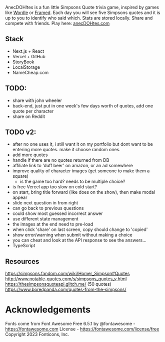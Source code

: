 AnecDOH!tes is a fun little Simpsons Quote trivia game, inspired by games like [Wordle](https://www.nytimes.com/games/wordle/index.html) or [Framed](www.framed.wtf). Each day you will see five Simpsons quotes and it is up to you to identify who said which. Stats are stored locally. Share and compete with friends. Play here: [anecDOHtes.com](https://www.anecdohtes.com)

## Stack

- Next.js + React
- Vercel + GitHub
- StoryBook
- LocalStorage
- NameCheap.com

## TODO:

- share with john wheeler
- back-end, just put in one week's few days worth of quotes, add one quote per character
- share on Reddit

## TODO v2:

- after no one uses it, i still want it on my portfolio but dont want to be entering more quotes. make it choose random ones.
- add more quotes
- handle if there are no quotes returned from DB
- affiliate link to 'duff beer' on amazon, or an ad somewhere
- improve quality of character images (get someone to make them a square)
  - is the game too hard? needs to be multiple choice?
- is free Vercel app too slow on cold start?
- on start, bring title forward (like does on the show), then make modal appear
- slide next question in from right
- can go back to previous questions
- could show most guessed incorrect answer
- use different state management
- the images at the end need to pre-load
- when click 'share' on last screen, copy should change to 'copied'
- show error/warning when submit without making a choice
- you can cheat and look at the API response to see the answers...
- TypeScript

## Resources

https://simpsons.fandom.com/wiki/Homer_Simpson#Quotes
http://www.notable-quotes.com/s/simpsons_quotes_v.html
https://thesimpsonsquoteapi.glitch.me/ (50 quotes)
https://www.boredpanda.com/quotes-from-the-simpsons/

# Acknowledgements

Fonts come from Font Awesome Free 6.5.1 by @fontawesome - https://fontawesome.com License - https://fontawesome.com/license/free Copyright 2023 Fonticons, Inc.
